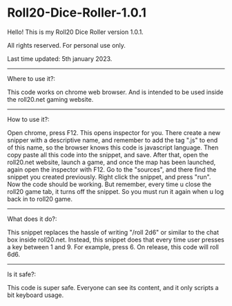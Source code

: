 # Roll20-Dice-Roller-1.0.1
Hello! This is my Roll20 Dice Roller version 1.0.1. 

All rights reserved. For personal use only.

Last time updated: 5th january 2023.

----------------------------------------------------------------------
Where to use it?:

This code works on chrome web browser. And is intended to be used inside the roll20.net gaming website.

----------------------------------------------------------------------
How to use it?:

Open chrome, press F12. This opens inspector for you. There create a new snipper with a descriptive name, and remember
to add the tag ".js" to end of this name, so the browser knows this code is javascript language.
Then copy paste all this code into the snippet, and save.
After that, open the roll20.net website, launch a game, and once the map has been launched, again open the inspector with F12.
Go to the "sources", and there find the snippet you created previously. Right click the snippet, and press "run".
Now the code should be working. But remember, every time u close the roll20 game tab, it turns off the snippet.
So you must run it again when u log back in to roll20 game.

----------------------------------------------------------------------
What does it do?:

This snippet replaces the hassle of writing "/roll 2d6" or similar to the chat box inside roll20.net.
Instead, this snippet does that every time user presses a key between 1 and 9. For example, press 6.
On release, this code will roll 6d6.

----------------------------------------------------------------------
Is it safe?:

This code is super safe. Everyone can see its content, and it only scripts a bit keyboard usage.
